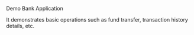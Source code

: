 Demo Bank Application

It demonstrates basic operations such as fund transfer, transaction history details, etc.